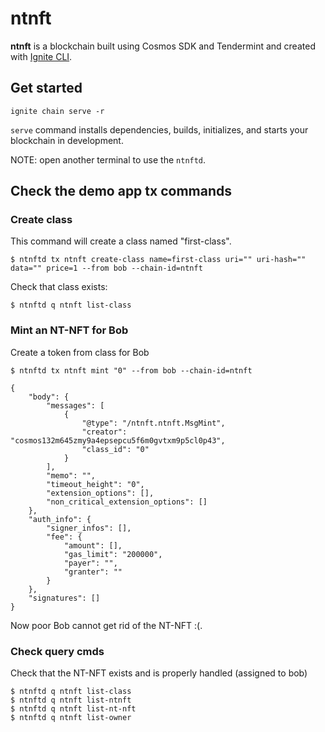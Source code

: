# ntnft
**ntnft** is a blockchain built using Cosmos SDK and Tendermint and created with [Ignite CLI](https://ignite.com/cli).

## Get started

```
ignite chain serve -r
```

`serve` command installs dependencies, builds, initializes, and starts your blockchain in development.

NOTE: open another terminal to use the `ntnftd`.

## Check the demo app tx commands
### Create class

This command will create a class named "first-class".

`$ ntnftd tx ntnft create-class name=first-class uri="" uri-hash="" data="" price=1 --from bob --chain-id=ntnft`

Check that class exists:

`$ ntnftd q ntnft list-class`


### Mint an NT-NFT for Bob
Create a token from class for Bob
```
$ ntnftd tx ntnft mint "0" --from bob --chain-id=ntnft

{
	"body": {
		"messages": [
			{
				"@type": "/ntnft.ntnft.MsgMint",
				"creator": "cosmos132m645zmy9a4epsepcu5f6m0gvtxm9p5cl0p43",
				"class_id": "0"
			}
		],
		"memo": "",
		"timeout_height": "0",
		"extension_options": [],
		"non_critical_extension_options": []
	},
	"auth_info": {
		"signer_infos": [],
		"fee": {
			"amount": [],
			"gas_limit": "200000",
			"payer": "",
			"granter": ""
		}
	},
	"signatures": []
}
```

Now poor Bob cannot get rid of the NT-NFT :(.


### Check query cmds
Check that the NT-NFT exists and is properly handled (assigned to bob)

```
$ ntnftd q ntnft list-class
$ ntnftd q ntnft list-ntnft
$ ntnftd q ntnft list-nt-nft
$ ntnftd q ntnft list-owner
```
